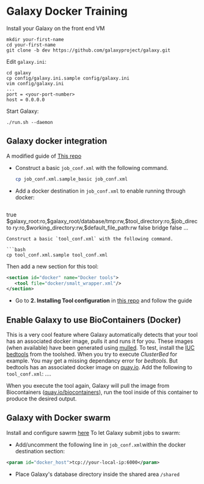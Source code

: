 # Galaxy Docker Training

Install your Galaxy on the front end VM
 ```
mkdir your-first-name
cd your-first-name
git clone -b dev https://github.com/galaxyproject/galaxy.git
```
Edit ``galaxy.ini``:
```
cd galaxy
cp config/galaxy.ini.sample config/galaxy.ini
vim config/galaxy.ini
...
port = <your-port-number>
host = 0.0.0.0
```
Start Galaxy:
```
./run.sh --daemon
```
Galaxy docker integration
---------------------------
A modified guide of [This repo](https://github.com/apetkau/galaxy-hackathon-2014/edit/master/README.md)

* Construct a basic `job_conf.xml` with the following command.
   
   ```bash
   cp job_conf.xml.sample_basic job_conf.xml
   ```
   
* Add a docker destination in `job_conf.xml` to enable running through docker:
   
   ```xml
<destination id="docker_local" runner="local">
         <param id="docker_enabled">true</param>
         <param id="docker_volumes">$galaxy_root:ro,$galaxy_root/database/tmp:rw,$tool_directory:ro,$job_directo
 ry:ro,$working_directory:rw,$default_file_path:rw</param>
         <param id="docker_sudo">false</param>
         <param id="docker_net">bridge</param>
         <param id="docker_auto_rm">false</param>
        <!-- <param id="docker_host">tcp://0.0.0.0:6000</param> -->
 </destination> 
 …
 <tools>
         <tool id="smalt_wrapper (docker)" destination="docker_local"/>
      
 </tools>

   ```
   Construct a basic `tool_conf.xml` with the following command.
   
   ```bash
   cp tool_conf.xml.sample tool_conf.xml
   ```
   Then add a new section for this tool:
   
   ```xml
  <section id="docker" name="Docker tools">
      <tool file="docker/smalt_wrapper.xml"/>
  </section>
   ```
 * Go to **2. Installing Tool configuration** in [this repo](https://github.com/apetkau/galaxy-hackathon-2014/tree/master/smalt) and follow the guide
 
Enable Galaxy to use BioContainers (Docker)
-------------------------------------------
This is a very cool feature where Galaxy automatically detects that your tool has an associated docker image, pulls it and runs it for you. These images (when available) have been generated using [mulled](https://github.com/mulled). To test, install the [IUC bedtools](https://toolshed.g2.bx.psu.edu/repository?repository_id=8d84903cc667dbe7&changeset_revision=7b3aaff0d78c) from the toolshed. When you try to execute *ClusterBed* for example. You may get a missing dependancy error for *bedtools*. But bedtools has an associated docker image on [quay.io](https://quay.io/). Add the following to ``tool_conf.xml``:
<tools>
         ....
         <tool id="bedtools_clusterbed" destination="docker_local"/>
 </tools>

When you execute the tool again, Galaxy will pull the image from Biocontainers ([quay.io/biocontainers](https://quay.io/organization/biocontainers)), run the tool inside of this container to produce the desired output.
 
Galaxy with Docker swarm
-------------------------
Install and configure sawrm [here](swarm.md)
To let Galaxy submit jobs to swarm:
* Add/uncomment the following line in ``job_conf.xml``within the docker destination section:
```xml
<param id="docker_host">tcp://your-local-ip:6000</param>
```
* Place Galaxy's database directory inside the shared area ``/shared``
